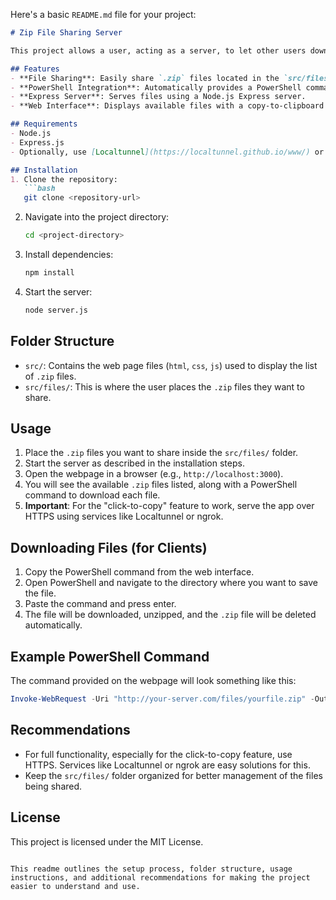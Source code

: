 Here's a basic `README.md` file for your project:

```markdown
# Zip File Sharing Server

This project allows a user, acting as a server, to let other users download `.zip` files stored in the `src/files/` folder. The main purpose of this app is to make sharing large files easier.

## Features
- **File Sharing**: Easily share `.zip` files located in the `src/files/` directory.
- **PowerShell Integration**: Automatically provides a PowerShell command on the webpage to download and unzip files.
- **Express Server**: Serves files using a Node.js Express server.
- **Web Interface**: Displays available files with a copy-to-clipboard PowerShell command for easy download.

## Requirements
- Node.js
- Express.js
- Optionally, use [Localtunnel](https://localtunnel.github.io/www/) or [ngrok](https://ngrok.com/) for serving over HTTPS (recommended for full functionality).

## Installation
1. Clone the repository:
   ```bash
   git clone <repository-url>
   ```
2. Navigate into the project directory:
   ```bash
   cd <project-directory>
   ```
3. Install dependencies:
   ```bash
   npm install
   ```
4. Start the server:
   ```bash
   node server.js
   ```

## Folder Structure
- `src/`: Contains the web page files (`html`, `css`, `js`) used to display the list of `.zip` files.
- `src/files/`: This is where the user places the `.zip` files they want to share.

## Usage
1. Place the `.zip` files you want to share inside the `src/files/` folder.
2. Start the server as described in the installation steps.
3. Open the webpage in a browser (e.g., `http://localhost:3000`).
4. You will see the available `.zip` files listed, along with a PowerShell command to download each file.
5. **Important**: For the "click-to-copy" feature to work, serve the app over HTTPS using services like Localtunnel or ngrok.

## Downloading Files (for Clients)
1. Copy the PowerShell command from the web interface.
2. Open PowerShell and navigate to the directory where you want to save the file.
3. Paste the command and press enter.
4. The file will be downloaded, unzipped, and the `.zip` file will be deleted automatically.

## Example PowerShell Command
The command provided on the webpage will look something like this:
```powershell
Invoke-WebRequest -Uri "http://your-server.com/files/yourfile.zip" -OutFile "yourfile.zip"; Expand-Archive -Path "yourfile.zip" -DestinationPath "."; Remove-Item "yourfile.zip"
```

## Recommendations
- For full functionality, especially for the click-to-copy feature, use HTTPS. Services like Localtunnel or ngrok are easy solutions for this.
- Keep the `src/files/` folder organized for better management of the files being shared.

## License
This project is licensed under the MIT License.
```

This readme outlines the setup process, folder structure, usage instructions, and additional recommendations for making the project easier to understand and use.
